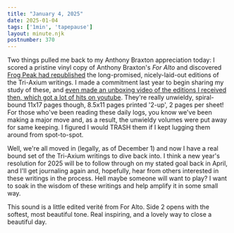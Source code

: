 ```yaml
---
title: "January 4, 2025"
date: 2025-01-04
tags: ['1min', 'tapepause']
layout: minute.njk
postnumber: 370
---
```

Two things pulled me back to my Anthony Braxton appreciation today: I scored a pristine vinyl copy of Anthony Braxton's *For Alto* and discovered [Frog Peak had republished](https://frogpeak.org/fpartists/fpbraxton.html) the long-promised, nicely-laid-out editions of the Tri-Axium writings. I made a commitment last year to begin sharing my study of these, and [even made an unboxing video of the editions I received then, which got a lot of hits on youtube](https://www.youtube.com/watch?v=voyenN5ogh4).  They're really unwieldy, spiral-bound 11x17 pages though, 8.5x11 pages printed '2-up', 2 pages per sheet! For those who've been reading these daily logs, you know we've been making a major move and, as a result, the unwieldy volumes were put away for same keeping. I figured I would TRASH them if I kept lugging them around from spot-to-spot. 

Well, we're all moved in (legally, as of December 1) and now I have a real bound set of the Tri-Axium writings to dive back into. I think a new year's resolution for 2025 will be to follow through on my stated goal back in April, and I'll get journaling again and, hopefully, hear from others interested in these writings in the process. Hell maybe someone will want to play? I want to soak in the wisdom of these writings and help amplify it in some small way. 

This sound is a little edited verité from For Alto. Side 2 opens with the softest, most beautiful tone. Real inspiring, and a lovely way to close a beautiful day. 